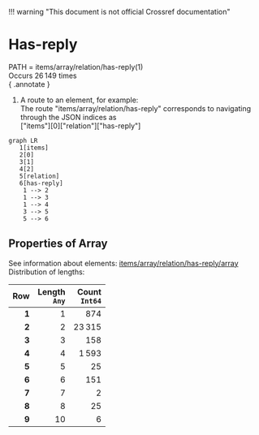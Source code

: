!!! warning "This document is not official Crossref documentation"
# Has-reply
PATH = items/array/relation/has-reply(1)  
Occurs 26 149 times  
{ .annotate }

1. A route to an element, for example:  
   The route "items/array/relation/has-reply" corresponds to navigating through the JSON indices as  
   ["items"][0]["relation"]["has-reply"]  

```mermaid
graph LR
   1[items]
   2[0]
   3[1]
   4[2]
   5[relation]
   6[has-reply]
    1 --> 2
    1 --> 3
    1 --> 4
    3 --> 5
    5 --> 6
```


## Properties of Array
See information about elements: [items/array/relation/has-reply/array](array/index.md)  
Distribution of lengths:  

| **Row** | **Length**<br>`Any` | **Count**<br>`Int64` |
|--------:|--------------------:|---------------------:|
| **1**   | 1                   | 874                  |
| **2**   | 2                   | 23 315               |
| **3**   | 3                   | 158                  |
| **4**   | 4                   | 1 593                |
| **5**   | 5                   | 25                   |
| **6**   | 6                   | 151                  |
| **7**   | 7                   | 2                    |
| **8**   | 8                   | 25                   |
| **9**   | 10                  | 6                    |

